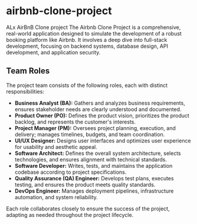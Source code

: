 # airbnb-clone-project
ALx AirBnB Clone project
The Airbnb Clone Project is a comprehensive, real-world application designed to simulate the development 
of a robust booking platform like Airbnb. It involves a deep dive into full-stack development, 
focusing on backend systems, database design, API development, and application security.




## Team Roles

The project team consists of the following roles, each with distinct responsibilities:

- **Business Analyst (BA):** Gathers and analyzes business requirements, ensures stakeholder needs are clearly understood and documented.
- **Product Owner (PO):** Defines the product vision, prioritizes the product backlog, and represents the customer's interests.
- **Project Manager (PM):** Oversees project planning, execution, and delivery; manages timelines, budgets, and team coordination.
- **UI/UX Designer:** Designs user interfaces and optimizes user experience for usability and aesthetic appeal.
- **Software Architect:** Defines the overall system architecture, selects technologies, and ensures alignment with technical standards.
- **Software Developer:** Writes, tests, and maintains the application codebase according to project specifications.
- **Quality Assurance (QA) Engineer:** Develops test plans, executes testing, and ensures the product meets quality standards.
- **DevOps Engineer:** Manages deployment pipelines, infrastructure automation, and system reliability.

Each role collaborates closely to ensure the success of the project, adapting as needed throughout the project lifecycle.

